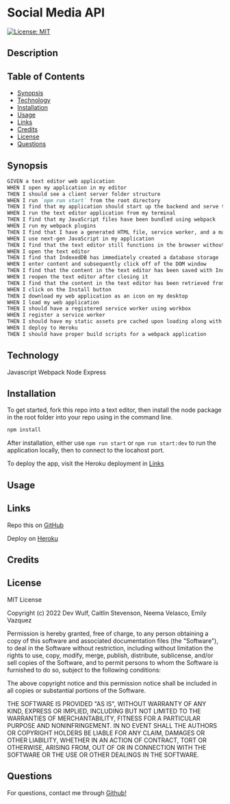 # Social Media API

[![License: MIT](https://img.shields.io/badge/License-MIT-yellow.svg)](https://opensource.org/licenses/MIT)

## Description


## Table of Contents

-   [Synopsis](#Synopsis)
-   [Technology](#Technology)
-   [Installation](#Installation)
-   [Usage](#Usage)
-   [Links](#Links)
-   [Credits](#Credits)
-   [License](#License)
-   [Questions](#Questions)

## Synopsis

```md
GIVEN a text editor web application
WHEN I open my application in my editor
THEN I should see a client server folder structure
WHEN I run `npm run start` from the root directory
THEN I find that my application should start up the backend and serve the client
WHEN I run the text editor application from my terminal
THEN I find that my JavaScript files have been bundled using webpack
WHEN I run my webpack plugins
THEN I find that I have a generated HTML file, service worker, and a manifest file
WHEN I use next-gen JavaScript in my application
THEN I find that the text editor still functions in the browser without errors
WHEN I open the text editor
THEN I find that IndexedDB has immediately created a database storage
WHEN I enter content and subsequently click off of the DOM window
THEN I find that the content in the text editor has been saved with IndexedDB
WHEN I reopen the text editor after closing it
THEN I find that the content in the text editor has been retrieved from our IndexedDB
WHEN I click on the Install button
THEN I download my web application as an icon on my desktop
WHEN I load my web application
THEN I should have a registered service worker using workbox
WHEN I register a service worker
THEN I should have my static assets pre cached upon loading along with subsequent pages and static assets
WHEN I deploy to Heroku
THEN I should have proper build scripts for a webpack application
```

## Technology

Javascript
Webpack
Node
Express

## Installation

To get started, fork this repo into a text editor, then install the node package in the root folder into your repo using in the command line.

```bash
npm install
```

After installation, either use `npm run start` or `npm run start:dev` to run the application locally, then to connect to the locahost port.

To deploy the app, visit the Heroku deployment in [Links](#links)

## Usage



## Links 

Repo this on [GitHub](https://github.com/wulfsounds/pwa-text-editor)

Deploy on [Heroku](https://pwa-jate-wulfsounds.herokuapp.com/)

## Credits


## License

MIT License

Copyright (c) 2022 Dev Wulf, Caitlin Stevenson, Neema Velasco, Emily Vazquez

Permission is hereby granted, free of charge, to any person obtaining a copy
of this software and associated documentation files (the "Software"), to deal
in the Software without restriction, including without limitation the rights
to use, copy, modify, merge, publish, distribute, sublicense, and/or sell
copies of the Software, and to permit persons to whom the Software is
furnished to do so, subject to the following conditions:

The above copyright notice and this permission notice shall be included in all
copies or substantial portions of the Software.

THE SOFTWARE IS PROVIDED "AS IS", WITHOUT WARRANTY OF ANY KIND, EXPRESS OR
IMPLIED, INCLUDING BUT NOT LIMITED TO THE WARRANTIES OF MERCHANTABILITY,
FITNESS FOR A PARTICULAR PURPOSE AND NONINFRINGEMENT. IN NO EVENT SHALL THE
AUTHORS OR COPYRIGHT HOLDERS BE LIABLE FOR ANY CLAIM, DAMAGES OR OTHER
LIABILITY, WHETHER IN AN ACTION OF CONTRACT, TORT OR OTHERWISE, ARISING FROM,
OUT OF OR IN CONNECTION WITH THE SOFTWARE OR THE USE OR OTHER DEALINGS IN THE
SOFTWARE.

## Questions

For questions, contact me through <a href="https://github.com/wulfsounds">Github!</a>


